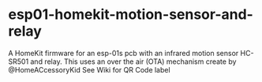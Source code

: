 # esp01-homekit-motion-sensor-and-relay

A HomeKit firmware for an esp-01s pcb with an infrared motion sensor HC-SR501 and relay.
This uses an over the air (OTA) mechanism create by @HomeACcessoryKid
See Wiki for QR Code label
